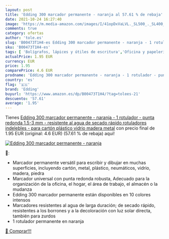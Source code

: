 ```yaml
---
layout: post
title: 'Edding 300 marcador permanente - naranja al 57.61 % de rebaja'
date: 2021-10-24 16:27:40
image: 'https://m.media-amazon.com/images/I/41opDxVaLVL._SL500_._SL400_.jpg'
comments: true
category: ofertas
author: 'tole.es'
slug: 'B00473T1H4-es Edding 300 marcador permanente - naranja - 1 rotulador -...'
sku: 'B00473T1H4-es'
tags: [ 'Bolígrafos, lápices y útiles de escritura','Oficina y papelería','Rotuladores permanentes','Rotuladores y subrayadores','edding','rotulador','rotuladores', ]
actualPrice: 1.95 EUR
currency: EUR
price: 1.95
comparePrice: 4.6 EUR
prodname: 'Edding 300 marcador permanente - naranja - 1 rotulador - punta redonda 1.5-3 mm - resistente al agua  de secado rápido  rotuladores indelebles - para cartón  plástico  vidrio  madera  metal'
country: 'es'
flag: '🇪🇸'
brand: 'Edding'
buyurl: 'https://www.amazon.es/dp/B00473T1H4/?tag=tolees-21'
descuento: '57.61'
average: '1.95'
---
```


Tienes [Edding 300 marcador permanente - naranja - 1 rotulador - punta redonda 1.5-3 mm - resistente al agua  de secado rápido  rotuladores indelebles - para cartón  plástico  vidrio  madera  metal](https://www.amazon.es/dp/B00473T1H4/?tag=tolees-21) con precio final de  1.95 EUR (original: 4.6 EUR) (57.61 %  de rebaja) aqui!

[![Edding 300 marcador permanente - naranja](https://m.media-amazon.com/images/I/41opDxVaLVL._SL500_._SL400_.jpg)](https://www.amazon.es/dp/B00473T1H4/?tag=tolees-21)

🔎:

- Marcador permanente versátil para escribir y dibujar en muchas superficies, incluyendo cartón, metal, plástico, neumáticos, vidrio, madera, piedra
- Marcador universal con punta redonda robusta, Adecuado para la organización de la oficina, el hogar, el área de trabajo, el almacén o la mudanza
- Edding 300 marcador permanente están disponibles en 10 colores intensos
- Marcadores resistentes al agua de larga duración; de secado rápido, resistentes a los borrones y a la decoloración con luz solar directa, también para zurdos
- 1 rotulador permanente en naranja

[🛒 Comprar!!!](https://www.amazon.es/dp/B00473T1H4/?tag=tolees-21)
